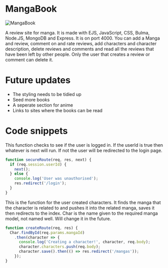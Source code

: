 # MangaBook

![MangaBook](https://i.imgur.com/Tz6UCYH.png)

A review site for manga.
It is made with EJS, JavaScript, CSS, Bulma, Node.JS, MongoDB and Express. It is on port 4000.
You can add a Manga and review, comment on and rate reviews, add characters and character description, delete reviews and comments and read all the reviews that have been left by other people. Only the user that creates a review or comment can delete it.

# Future updates

* The styling needs to be tidied up
* Seed more books
* A seperate section for anime
* Links to sites where the books can be read

# Code snippets

This function checks to see if the user is logged in. If the userId is true then whatever is next will run. If not the user will be redirected to the login page.

```javascript
function secureRoute(req, res, next) {
  if (req.session.userId) {
    next();
  } else {
    console.log('User was unauthorised');
    res.redirect('/login');
  }
}
```
This is the function for the user created characters. It finds the manga that the character is related to and pushes it into the related manga, saves it then redirects to the index. Char is the name given to the required manga model, not named well. Will change it in the future.

```javascript
function createRoute(req, res) {
  Char.findById(req.params.mangaId)
    .then(character => {
      console.log('Creating a character!', character, req.body);
      character.characters.push(req.body);
      character.save().then(() => res.redirect('/mangas'));
    });
}
```
